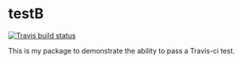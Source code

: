 # testB

<!-- badges: start -->

[![Travis build
status](https://travis-ci.com/crusanton/testB.svg?branch=main)](https://travis-ci.com/crusanton/testB)
<!-- badges: end -->

This is my package to demonstrate the ability to pass a Travis-ci test.

